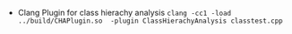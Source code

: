 - Clang Plugin for class hierachy analysis ```clang -cc1 -load ../build/CHAPlugin.so  -plugin ClassHierachyAnalysis classtest.cpp```